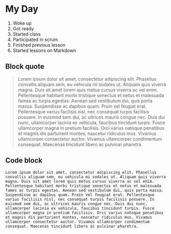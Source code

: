 # My Day
1. Woke up
2. Got ready
3. Started class
4. Participated in scrum
5. Finished previous lesson
6. Started lessons on Markdown

## Block quote
> Lorem ipsum dolor sit amet, consectetur adipiscing elit. Phasellus convallis aliquam sem, eu vehicula mi sodales ut. Aliquam quis viverra magna. Duis sit amet lorem quis metus cursus viverra ac vel enim. Pellentesque habitant morbi tristique senectus et netus et malesuada fames ac turpis egestas. Aenean sed vestibulum dui, quis porta massa. Suspendisse ac dapibus quam. Proin vel feugiat erat. Pellentesque varius facilisis nisl, nec consequat turpis facilisis posuere. In euismod sem dui, ac ultrices mauris congue nec. Duis dui nunc, ullamcorper lacinia ex vehicula, faucibus tincidunt turpis. Fusce ullamcorper magna in pretium facilisis. Orci varius natoque penatibus et magnis dis parturient montes, nascetur ridiculus mus. Vivamus ullamcorper consectetur auctor. Vivamus ullamcorper condimentum consequat. Maecenas tincidunt libero ac pulvinar pharetra.

## Code block
    Lorem ipsum dolor sit amet, consectetur adipiscing elit. Phasellus convallis aliquam sem, eu vehicula mi sodales ut. Aliquam quis viverra magna. Duis sit amet lorem quis metus cursus viverra ac vel enim. Pellentesque habitant morbi tristique senectus et netus et malesuada fames ac turpis egestas. Aenean sed vestibulum dui, quis porta massa. Suspendisse ac dapibus quam. Proin vel feugiat erat. Pellentesque varius facilisis nisl, nec consequat turpis facilisis posuere. In euismod sem dui, ac ultrices mauris congue nec. Duis dui nunc, ullamcorper lacinia ex vehicula, faucibus tincidunt turpis. Fusce ullamcorper magna in pretium facilisis. Orci varius natoque penatibus et magnis dis parturient montes, nascetur ridiculus mus. Vivamus ullamcorper consectetur auctor. Vivamus ullamcorper condimentum consequat. Maecenas tincidunt libero ac pulvinar pharetra.